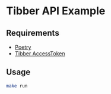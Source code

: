 # Tibber API Example

## Requirements
* [Poetry](https://python-poetry.org/)
* [Tibber AccessToken](https://developer.tibber.com/settings/access-token)

## Usage
```sh
make run
```
